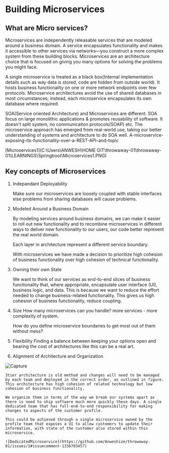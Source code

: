 
# Building Microservices

## What are Micro services?

Microservices are independently releasable services that are modeled around a business domain. A service encapsulates functionality and makes it accessible to other services via networks—you construct a more complex system from these building blocks. Microservices are an architecture choice that is focused on giving you many options for solving the problems you might face.

A single microservice is treated as a black box(Internal implementation details such as way data is stored, code are hidden from outside world). It hosts business
functionality on one or more network endpoints over few protocols.
Microservice architectures avoid the use of shared databases in most circumstances; instead, each microservice encapsulates its own database where required.

SOA(Service oriented Architecture) and Microservices are different. SOA focus on large monolithic applications & promotes reusability of software. It doesn't split system, no communicaiton protocols(SOAP) etc. The microservice approach has emerged from real-world use, taking our better understanding of systems and architecture to do SOA well.
A-microservice-exposing-its-functionality-over-a-REST-API-and-topic

[Microservices1](C:\Users\ANWESH\HOME GIT\throwaway-01\throwaway-01\LEARNINGS\Springboot\Microservices1.PNG)

## Key concepts of Microservices

1. Indepandant Deployability

    Make sure our microservices are loosely coupled with stable interfaces else problems from sharing databases will cause problems. 

2. Modeled Around a Business Domain

    By modeling services around business domains, we can make it easier to roll out new functionality and to recombine microservices in different ways to deliver new functionality to our users, our code better represent the real world domain.

    Each layer in architecture represent a different service boundary.

    With microservices we have made a decision to prioritize high cohesion of business functionality over high cohesion of technical functionality. 

3. Owning their own State

   We want to think of our services as end-to-end slices of business functionality that, where appropriate, encapsulate user interface (UI), business logic, and data. This is because we want to reduce the effort needed to change business-related functionality. This gives us high cohesion of business functionality, reduce coupling.

4. Size
    How many microservices can you handle? more services - more complexity of system.

    How do you define microservice boundaries to get most out of them without mess?

5. Flexibility
    Finding a balance between keeping your options open and bearing the cost of architectures like this can be a real art.

6. Alignment of Architecture and Organization

![Capture](https://user-images.githubusercontent.com/110244625/205536751-6b8aab1a-ff7c-408f-93dc-605c9df0c3fc.jpg)

    3tier architecture is old method and changes will need to be managed by each team and deployed in the correct order, as outlined in figure. This architecture has high cohesion of related technology but low cohesion of business functionality.

    We organize them in terms of the way we break our systems apart as there is need to ship software much more quickly these days. A single dedicated team that has full-end-to-end responsibility for making changes to aspects of the customer profile.

    This could be achieved through a single microservice owned by the profile team that exposes a UI to allow customers to update their information, with state of the customer also stored within this microservice.
    
    ![DedicatedMicroservice](https://github.com/Anweshize/throwaway-01/issues/1#issuecomment-1336703457)

    